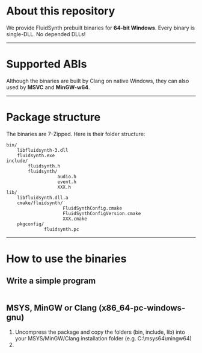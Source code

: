 # About this repository
We provide FluidSynth prebuilt binaries for __64-bit Windows__. Every binary is single-DLL. No depended DLLs!

------
# Supported ABIs
Although the binaries are built by Clang on native Windows, they can also used by **MSVC** and **MinGW-w64**.

-------
# Package structure
The binaries are 7-Zipped. Here is their folder structure:
```
bin/
    libfluidsynth-3.dll
    fluidsynth.exe
include/
        fluidsynth.h
        fluidsynth/
                   audio.h
                   event.h
                   XXX.h
lib/
    libfluidsynth.dll.a
    cmake/fluidsynth/
                     FluidSynthConfig.cmake
                     FluidSynthConfigVersion.cmake
                     XXX.cmake
    pkgconfig/
              fluidsynth.pc
```

---------
# How to use the binaries
## Write a simple program
```c

```
## MSYS, MinGW or Clang (x86_64-pc-windows-gnu)
1. Uncompress the package and copy the folders (bin, include, lib) into your MSYS/MinGW/Clang installation folder (e.g. C:\\msys64\\mingw64)
2. 
